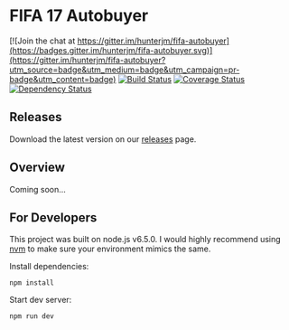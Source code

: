 # FIFA 17 Autobuyer

[![Join the chat at https://gitter.im/hunterjm/fifa-autobuyer](https://badges.gitter.im/hunterjm/fifa-autobuyer.svg)](https://gitter.im/hunterjm/fifa-autobuyer?utm_source=badge&utm_medium=badge&utm_campaign=pr-badge&utm_content=badge)
[![Build Status](https://travis-ci.org/hunterjm/fifa-autobuyer.svg?branch=master)](https://travis-ci.org/hunterjm/fifa-autobuyer) [![Coverage Status](https://coveralls.io/repos/github/hunterjm/fifa-autobuyer/badge.svg?branch=master)](https://coveralls.io/github/hunterjm/fifa-autobuyer?branch=master) [![Dependency Status](https://david-dm.org/hunterjm/fifa-autobuyer.svg)](https://david-dm.org/hunterjm/fifa-autobuyer)

## Releases
Download the latest version on our [releases](https://github.com/hunterjm/fifa-autobuyer/releases) page.

## Overview
Coming soon...

## For Developers
This project was built on node.js v6.5.0.  I would highly recommend using [nvm](https://github.com/creationix/nvm) to make sure your environment mimics the same.

Install dependencies:

    npm install

Start dev server:

    npm run dev
